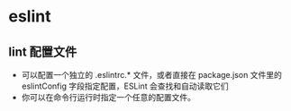 # eslint

## lint 配置文件
* 可以配置一个独立的 .eslintrc.* 文件，或者直接在 package.json 文件里的 eslintConfig 字段指定配置，ESLint 会查找和自动读取它们
* 你可以在命令行运行时指定一个任意的配置文件。